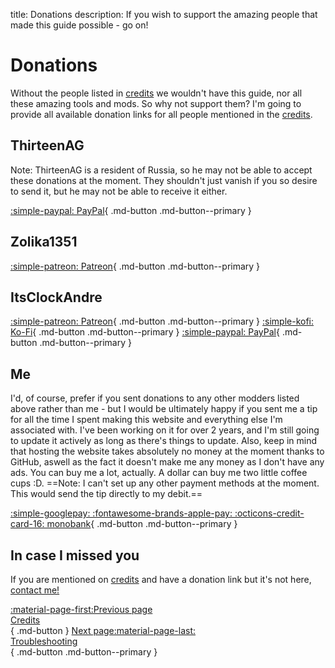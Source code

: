title: Donations
description: If you wish to support the amazing people that made this guide possible - go on!

# Donations

Without the people listed in [credits](credits.md) we wouldn't have this guide, nor all these amazing tools and mods. So why not support them? I'm going to provide all available donation links for all people mentioned in the [credits](credits.md).

## ThirteenAG
Note: ThirteenAG is a resident of Russia, so he may not be able to accept these donations at the moment. They shouldn't just vanish if you so desire to send it, but he may not be able to receive it either.

[:simple-paypal: PayPal](https://www.paypal.com/donate/?cmd=_s-xclick&hosted_button_id=77JMVFE8N42PE){ .md-button .md-button--primary }

## Zolika1351

[:simple-patreon: Patreon](https://www.patreon.com/zolika1351){ .md-button .md-button--primary }

## ItsClockAndre

[:simple-patreon: Patreon](https://www.patreon.com/itsclonkandre?fan_landing=true){ .md-button .md-button--primary } [:simple-kofi: Ko-Fi](https://ko-fi.com/itsclonkandre){ .md-button .md-button--primary } [:simple-paypal: PayPal](https://www.paypal.com/paypalme/ItsClonkAndre){ .md-button .md-button--primary }

## Me
I'd, of course, prefer if you sent donations to any other modders listed above rather than me - but I would be ultimately happy if you sent me a tip for all the time I spent making this website and everything else I'm associated with. I've been working on it for over 2 years, and I'm still going to update it actively as long as there's things to update. Also, keep in mind that hosting the website takes absolutely no money at the moment thanks to GitHub, aswell as the fact it doesn't make me any money as I don't have any ads. You can buy me a lot, actually. A dollar can buy me two little coffee cups :D. ==Note: I can't set up any other payment methods at the moment. This would send the tip directly to my debit.==

[:simple-googlepay: :fontawesome-brands-apple-pay: :octicons-credit-card-16: monobank](https://send.monobank.ua/jar/3cJx2rhdw2){ .md-button .md-button--primary }

## In case I missed you
If you are mentioned on [credits](credits.md) and have a donation link but it's not here, [contact me!](contact-me.md)

[:material-page-first:Previous page <br>Credits</br>](credits.md){ .md-button } [Next page:material-page-last: <br>Troubleshooting</br>](troubleshooting.md){ .md-button .md-button--primary }